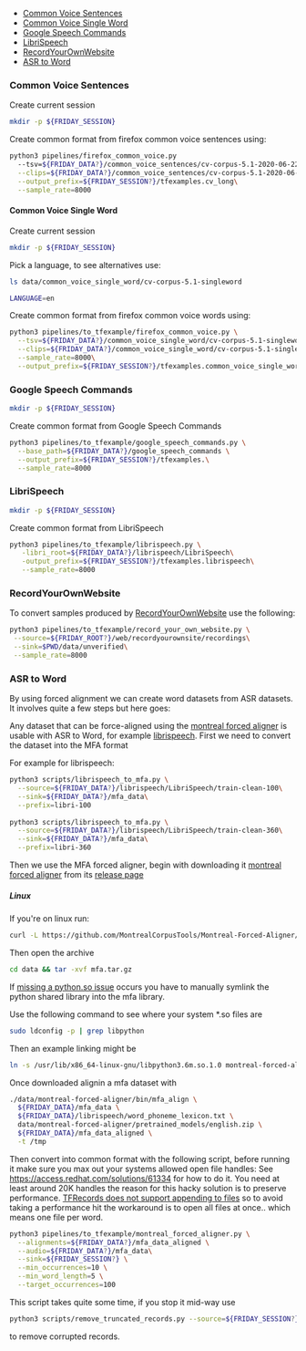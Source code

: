 - [Common Voice Sentences](#common-voice-sentences)
- [Common Voice Single Word](#common-voice-single-word)
- [Google Speech Commands](#google-speech-commands)
- [LibriSpeech](#librispeech)
- [RecordYourOwnWebsite](#recordyourownwebsite)
- [ASR to Word](#asr-to-word)

### Common Voice Sentences

Create current session

```bash
mkdir -p ${FRIDAY_SESSION}
```

Create common format from firefox common voice sentences using:

```bash
python3 pipelines/firefox_common_voice.py 
  --tsv=${FRIDAY_DATA?}/common_voice_sentences/cv-corpus-5.1-2020-06-22/sv-SE/validated.tsv \
  --clips=${FRIDAY_DATA?}/common_voice_sentences/cv-corpus-5.1-2020-06-22/sv-SE/clips \
  --output_prefix=${FRIDAY_SESSION?}/tfexamples.cv_long\
  --sample_rate=8000
```

#### Common Voice Single Word

Create current session

```bash
mkdir -p ${FRIDAY_SESSION}
```
Pick a language, to see alternatives use:

```bash
ls data/common_voice_single_word/cv-corpus-5.1-singleword
```

```bash
LANGUAGE=en
```

Create common format from firefox common voice words using:

```bash
python3 pipelines/to_tfexample/firefox_common_voice.py \
  --tsv=${FRIDAY_DATA?}/common_voice_single_word/cv-corpus-5.1-singleword/${LANGUAGE?}/validated.tsv \
  --clips=${FRIDAY_DATA?}/common_voice_single_word/cv-corpus-5.1-singleword/${LANGUAGE?}/clips \
  --sample_rate=8000\
  --output_prefix=${FRIDAY_SESSION?}/tfexamples.common_voice_single_word
```

### Google Speech Commands

```bash
mkdir -p ${FRIDAY_SESSION}
```

Create common format from Google Speech Commands

```bash
python3 pipelines/to_tfexample/google_speech_commands.py \
  --base_path=${FRIDAY_DATA?}/google_speech_commands \
  --output_prefix=${FRIDAY_SESSION?}/tfexamples.\
  --sample_rate=8000
```

### LibriSpeech

```bash
mkdir -p ${FRIDAY_SESSION}
```

Create common format from LibriSpeech

```bash
python3 pipelines/to_tfexample/librispeech.py \
   -libri_root=${FRIDAY_DATA?}/librispeech/LibriSpeech\
   -output_prefix=${FRIDAY_SESSION?}/tfexamples.librispeech\
   --sample_rate=8000
```

### RecordYourOwnWebsite

To convert samples produced by [RecordYourOwnWebsite](https://github.com/JonasRSV/Friday/tree/main/web/recordyourownsite) use the following:

```bash
python3 pipelines/to_tfexample/record_your_own_website.py \
 --source=${FRIDAY_ROOT?}/web/recordyourownsite/recordings\
 --sink=$PWD/data/unverified\
 --sample_rate=8000
```

### ASR to Word

By using forced alignment we can create word datasets from ASR datasets. It involves quite a few steps but here goes:

Any dataset that can be force-aligned using the [montreal forced aligner](https://montreal-forced-aligner.readthedocs.io/en/latest/)
is usable with ASR to Word, for example [librispeech](#librispeech). First we need to convert the dataset into the MFA
format

For example for librispeech:

```bash
python3 scripts/librispeech_to_mfa.py \
  --source=${FRIDAY_DATA?}/librispeech/LibriSpeech/train-clean-100\
  --sink=${FRIDAY_DATA?}/mfa_data\
  --prefix=libri-100
  
python3 scripts/librispeech_to_mfa.py \
  --source=${FRIDAY_DATA?}/librispeech/LibriSpeech/train-clean-360\
  --sink=${FRIDAY_DATA?}/mfa_data\
  --prefix=libri-360
```

Then we use the MFA forced aligner, begin with downloading it [montreal forced aligner](https://montreal-forced-aligner.readthedocs.io/en/latest/)
from its [release page](https://github.com/MontrealCorpusTools/Montreal-Forced-Aligner/releases)

##### Linux

If you're on linux run:

```bash
curl -L https://github.com/MontrealCorpusTools/Montreal-Forced-Aligner/releases/download/v1.1.0-beta.2/montreal-forced-aligner_linux.tar.gz > data/mfa.tar.gz
```

Then open the archive

```bash
cd data && tar -xvf mfa.tar.gz
```

If [missing a python.so issue](https://github.com/MontrealCorpusTools/Montreal-Forced-Aligner/issues/109)
occurs you have to manually symlink the python shared library into the mfa library.

Use the following command to see where your system *.so files are

```bash
sudo ldconfig -p | grep libpython
```

Then an example linking might be

```bash
ln -s /usr/lib/x86_64-linux-gnu/libpython3.6m.so.1.0 montreal-forced-aligner/lib/libpython3.6m.so
```

Once downloaded alignin a mfa dataset with

```bash
./data/montreal-forced-aligner/bin/mfa_align \
  ${FRIDAY_DATA}/mfa_data \
  ${FRIDAY_DATA}/librispeech/word_phoneme_lexicon.txt \
  data/montreal-forced-aligner/pretrained_models/english.zip \
  ${FRIDAY_DATA}/mfa_data_aligned \
  -t /tmp
```

Then convert into common format with the following script, before running it make sure you max out your systems allowed
open file handles: See https://access.redhat.com/solutions/61334 for how to do it. You need at least around 20K handles
the reason for this hacky solution is to preserve performance. [TFRecords does not support appending to files](https://github.com/tensorflow/tensorflow/issues/31738) so
to avoid taking a performance hit the workaround is to open all files at once.. which means one file per word. 

```bash
python3 pipelines/to_tfexample/montreal_forced_aligner.py \
  --alignments=${FRIDAY_DATA?}/mfa_data_aligned \
  --audio=${FRIDAY_DATA?}/mfa_data\
  --sink=${FRIDAY_SESSION?} \
  --min_occurrences=10 \
  --min_word_length=5 \
  --target_occurrences=100 
```

This script takes quite some time, if you stop it mid-way use 

```bash
python3 scripts/remove_truncated_records.py --source=${FRIDAY_SESSION?} 
```

to remove corrupted records.